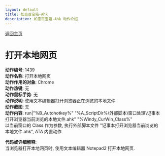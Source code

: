 ```yaml
---
layout: default
title: 如意百宝箱-Ahk
description: 如意百宝箱-Ahk 动作介绍
---
```

<link rel="stylesheet" href="../Actions/css/atom-one-light.min.css">
<script src="../Actions/js/highlight.min.js"></script>
<script>hljs.highlightAll();</script>

[返回主页](../index.md)

# [](#header-2) 打开本地网页

**动作编号**: 1439  
**动作名称**: 打开本地网页  
**动作作用的对象**: Chrome  
**动作热键**: 无  
**动作鼠标手势**: 无  
**动作说明**: 使用文本编辑器打开浏览器正在浏览的本地文件  
**动作截图**: 无  
**动作内容**: run|"%B_Autohotkey%" "%A_ScriptDir%\外部脚本\窗口处理\记事本打开浏览器当前浏览的本地文件.ahk" "%Windy_CurWin_Class%"  
以当前窗口的 Class 作为参数, 执行外部脚本文件 "记事本打开浏览器当前浏览的本地文件.ahk", ATA 内置动作  

**代码或详细解释**:  
当浏览器打开本地网页时, 使用文本编辑器 Notepad2 打开本地网页.  